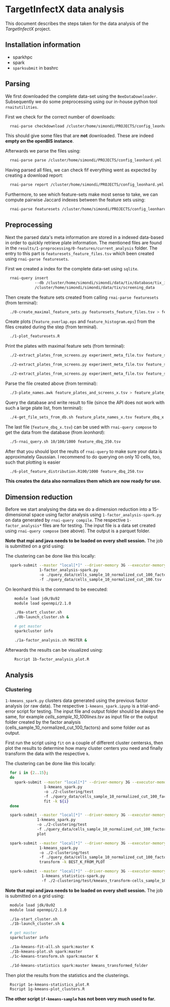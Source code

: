 # TargetInfectX data analysis

This document describes the steps taken for the data analysis of the *TargetInfectX* project.

## Installation information

- sparkhpc
- spark
- `sparksubmit` in bashrc
## Parsing

We first downloaded the complete data-set using the `BeeDataDownloader`.
Subsequently we do some preprocessing using our in-house python tool `rnaitutilities`.

First we check for the correct number of downloads:

```bash
  rnai-parse checkdownload /cluster/home/simondi/PROJECTS/config_leonhard.yml
```

This should give some files that are **not** downloaded. These are indeed **empty on the openBIS instance**.

Afterwards we parse the files using:

```bash
  rnai-parse parse /cluster/home/simondi/PROJECTS/config_leonhard.yml
```

Having parsed all files, we can check fif everything went as expected by creating a download report:

```bash
  rnai-parse report /cluster/home/simondi/PROJECTS/config_leonhard.yml
```

Furthermore, to see which feature-sets make most sense to take, we can compute pairwise Jaccard indexes between the feature sets using:

```bash
  rnai-parse featuresets /cluster/home/simondi/PROJECTS/config_leonhard.yml
```

## Preprocessing

Next the parsed data's meta information are stored in a indexed data-based in
order to quickly retrieve plate information. The mentioned files are found in the
`results/1-preprocessing/0-features/current_analysis` folder.
The entry to this part is `featuresets_feature_files.tsv` which been created using `rnai-parse featuresets`.

First we created a index for the complete data-set using `sqlite`.  
```bash
  rnai-query insert
             --db /cluster/home/simondi/simondi/data/tix/database/tix_index.db
             /cluster/home/simondi/simondi/data/tix/screening_data
```

Then create the feature sets created from calling `rnai-parse featuresets` (from terminal):
```bash
  ./0-create_maximal_feature_sets.py featuresets_feature_files.tsv > feature_sets_max.tsv
```

Create plots (`feature_overlap.eps` and `feature_histogram.eps`) from the files created during the step (from terminal).
```bash
  ./1-plot_featuresets.R
```

Print the plates with maximal feature sets (from terminal):
```bash
  ./2-extract_plates_from_screens.py experiment_meta_file.tsv feature_sets_max.tsv 100 > feature_plates_and_screens_100.tsv

  ./2-extract_plates_from_screens.py experiment_meta_file.tsv feature_sets_max.tsv 250 > feature_plates_and_screens_250.tsv

  ./2-extract_plates_from_screens.py experiment_meta_file.tsv feature_sets_max.tsv 500 > feature_plates_and_screens_500.tsv
```

Parse the file created above (from terminal):
```bash
  ./3-plate_names.awk feature_plates_and_screens_x.tsv > feature_plate_names_x.tsv
```

Query the database and write result to file (since the API does not work with such a large plate list, from terminal):
```bash
  ./4-get_file_sets_from_db.sh feature_plate_names_x.tsv feature_dbq_x.tsv.tsv
```

The last file (`feature_dbq_x.tsv`) can be used with `rnai-query compose` to get the data from the database (from *leonhard*):
```bash
  ./5-rnai_query.sh 10/100/1000 feature_dbq_250.tsv
```

After that you should lpot the reults of `rnai-query` to make sure your data is approximately Gaussian.
I recommend to do querying on only 10 cells, too, such that plotting is easier
```bash
  ./6-plot_feature_distribution.R100/1000 feature_dbq_250.tsv
```



**This creates the data also normalizes them which are now ready for use.**

## Dimension reduction

Before we start analysing the data we do a dimension reduction into a 15-dimensional space using 
factor analysis using `1-factor_analysis-spark.py` on data generated by `rnai-query compile`.
The respective `1-factor_analysis*` files are for testing.
The input file is a data set created using `rnai-query compose` (see above). The output is a parquet folder.

**Note that mpi and java needs to be loaded on every shell session.** The job is submitted on a grid using:

The clustering can be done like this locally:
```bash
  spark-submit --master "local[*]" --driver-memory 3G --executor-memory 6G
               1-factor_analysis-spark.py
               -o ./query_data/cells_sample_10_normalized_cut_100_factors
               -f ./query_data/cells_sample_10_normalized_cut_100.tsv
```

On leonhard this is the command to be executed:

```bash
    module load jdk/8u92
    module load openmpi/2.1.0

    ./0a-start_cluster.sh
    ./0b-launch_cluster.sh &

    # get master
    sparkcluster info

    ./1a-factor_analysis.sh MASTER &
```

Afterwards the results can be visualized using:

```bash
    Rscript 1b-factor_analysis_plot.R
```

## Analysis

### Clustering

`1-kmeans_spark.py` clusters data generated using the previous factor analysis (or raw data). The respective
`1-kmeans_spark.ipynp` is a trial-and-error script for testing.
The input file and output folder should be always the same, for example *cells_sample_10_100lines.tsv*  as input file or the output folder created by the factor analysis (cells_sample_10_normalized_cut_100_factors) and some folder *out* as output.

First run the script using `fit` on a couple of different cluster centers`k`s,
then plot the results to determine how many cluster centers you need and
finally transform the data with the respective `k`.

The clustering can be done like this locally:
```bash
  for i in {2..15};
  do
    spark-submit --master "local[*]" --driver-memory 3G --executor-memory 6G
                 1-kmeans_spark.py
                 -o ./2-clustering/test
                 -f ./query_data/cells_sample_10_normalized_cut_100_factors
                 fit -k ${i}
  done

  spark-submit --master "local[*]" --driver-memory 3G --executor-memory 6G
              1-kmeans_spark.py
              -o ./2-clustering/test
              -f ./query_data/cells_sample_10_normalized_cut_100_factors
              plot

  spark-submit --master "local[*]" --driver-memory 3G --executor-memory 6G
               1-kmeans_spark.py
               -o ./2-clustering/test
               -f ./query_data/cells_sample_10_normalized_cut_100_factors  
               transform -k BEST_K_FROM_PLOT

  spark-submit --master "local[*]" --driver-memory 3G --executor-memory 6G
                1-kmeans_statistics-spark.py
                -f ./2-clustering/test/kmeans_transform-cells_sample_10_normalized_cut_100_factors_K005

```

**Note that mpi and java needs to be loaded on every shell session.** The job is submitted on a grid using:

```bash
  module load jdk/8u92
  module load openmpi/2.1.0

  ./1a-start_cluster.sh
  ./1b-launch_cluster.sh &

  # get master
  sparkcluster info

  ./1a-kmeans-fit-all.sh spark:master K
  ./1b-kmeans-plot.sh spark:master
  ./1c-kmeans-transform.sh spark:master K

  ./1d-kmeans-statistics spark:master kmeans_transformed_folder  

```

Then plot the results from the statistics and the clusterings.

```bash
  Rscript 1e-kmeans-statistics_plot.R
  Rscript 1g-kmeans-plot_clusters.R
```

**The other script `1f-kmeans-sample` has not been very much used to far.**
